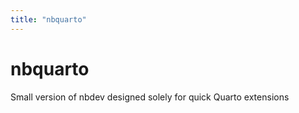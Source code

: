 ```yaml
---
title: "nbquarto"
---
```


# nbquarto

Small version of nbdev designed solely for quick Quarto extensions
